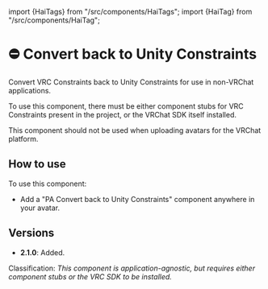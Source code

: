 ﻿import {HaiTags} from "/src/components/HaiTags";
import {HaiTag} from "/src/components/HaiTag";

# ⛔ Convert back to Unity Constraints

<HaiTags>
<HaiTag isUniversal={true} />
</HaiTags>

Convert VRC Constraints back to Unity Constraints for use in non-VRChat applications.

To use this component, there must be either component stubs for VRC Constraints present in the project,
or the VRChat SDK itself installed.

This component should not be used when uploading avatars for the VRChat platform.

## How to use

To use this component:
- Add a "PA Convert back to Unity Constraints" component anywhere in your avatar.

## Versions

- **2.1.0**: Added.

Classification: *This component is application-agnostic, but requires either component stubs or the VRC SDK to be installed.*
